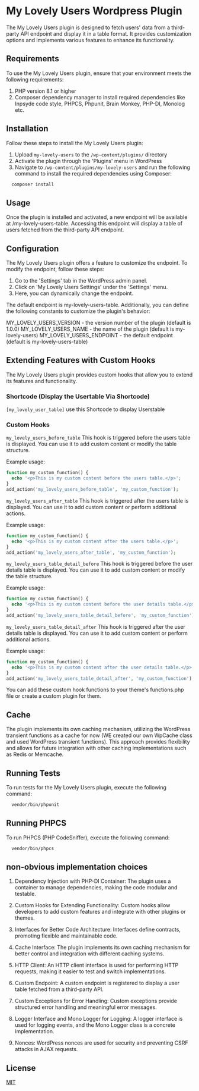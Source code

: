 # My Lovely Users Wordpress Plugin
The My Lovely Users plugin is designed to fetch users' data from a third-party API endpoint and display it in a table format. It provides customization options and implements various features to enhance its functionality.

## Requirements
To use the My Lovely Users plugin, ensure that your environment meets the following requirements:

1. PHP version 8.1 or higher
1. Composer dependency manager to install required dependencies like Inpsyde code style, PHPCS, Phpunit, Brain Monkey, PHP-DI, Monolog etc.

## Installation

Follow these steps to install the My Lovely Users plugin:

1. Upload `my-lovely-users` to the `/wp-content/plugins/` directory
1. Activate the plugin through the 'Plugins' menu in WordPress
1. Navigate to `/wp-content/plugins/my-lovely-users` and run the following command to install the required dependencies using Composer:

```bash
  composer install
```
    
## Usage

Once the plugin is installed and activated, a new endpoint will be available at /my-lovely-users-table. Accessing this endpoint will display a table of users fetched from the third-party API endpoint.
## Configuration

The My Lovely Users plugin offers a feature to customize the endpoint. To modify the endpoint, follow these steps:

1. Go to the 'Settings' tab in the WordPress admin panel.
1. Click on 'My Lovely Users Settings' under the 'Settings' menu.
1. Here, you can dynamically change the endpoint.

The default endpoint is my-lovely-users-table. Additionally, you can define the following constants to customize the plugin's behavior:

MY_LOVELY_USERS_VERSION - the version number of the plugin (default is 1.0.0)
MY_LOVELY_USERS_NAME - the name of the plugin (default is my-lovely-users)
MY_LOVELY_USERS_ENDPOINT - the default endpoint (default is my-lovely-users-table)

## Extending Features with Custom Hooks
The My Lovely Users plugin provides custom hooks that allow you to extend its features and functionality.

### Shortcode (Display the Usertable Via Shortcode)

`[my_lovely_user_table]` use this Shortcode to display Userstable

### Custom Hooks

`my_lovely_users_before_table`
This hook is triggered before the users table is displayed. You can use it to add custom content or modify the table structure.

Example usage:

```php
function my_custom_function() {
  echo '<p>This is my custom content before the users table.</p>';
}
add_action('my_lovely_users_before_table', 'my_custom_function');

```

`my_lovely_users_after_table`
This hook is triggered after the users table is displayed. You can use it to add custom content or perform additional actions.

Example usage:


```php
function my_custom_function() {
  echo '<p>This is my custom content after the users table.</p>';
}
add_action('my_lovely_users_after_table', 'my_custom_function');
```

`my_lovely_users_table_detail_before`
This hook is triggered before the user details table is displayed. You can use it to add custom content or modify the table structure.

Example usage:
```php
function my_custom_function() {
  echo '<p>This is my custom content before the user details table.</p>';
}
add_action('my_lovely_users_table_detail_before', 'my_custom_function');
```

`my_lovely_users_table_detail_after`
This hook is triggered after the user details table is displayed. You can use it to add custom content or perform additional actions.

Example usage:
```php
function my_custom_function() {
  echo '<p>This is my custom content after the user details table.</p>';
}
add_action('my_lovely_users_table_detail_after', 'my_custom_function');
```
You can add these custom hook functions to your theme's functions.php file or create a custom plugin for them.

## Cache
The plugin implements its own caching mechanism, utilizing the WordPress transient functions as a cache for now (WE created our own WpCache class and used WordPress transient functions). This approach provides flexibility and allows for future integration with other caching implementations such as Redis or Memcache.

## Running Tests

To run tests for the My Lovely Users plugin, execute the following command:

```bash
  vendor/bin/phpunit
```

## Running PHPCS

To run PHPCS (PHP CodeSniffer), execute the following command:

```bash
  vendor/bin/phpcs
```

## non-obvious implementation choices

1. Dependency Injection with PHP-DI Container: The plugin uses a container to manage dependencies, making the code modular and testable.

1. Custom Hooks for Extending Functionality: Custom hooks allow developers to add custom features and integrate with other plugins or themes.

1. Interfaces for Better Code Architecture: Interfaces define contracts, promoting flexible and maintainable code.

1. Cache Interface: The plugin implements its own caching mechanism for better control and integration with different caching systems.

1. HTTP Client: An HTTP client interface is used for performing HTTP requests, making it easier to test and switch implementations.

1. Custom Endpoint: A custom endpoint is registered to display a user table fetched from a third-party API.

1. Custom Exceptions for Error Handling: Custom exceptions provide structured error handling and meaningful error messages.

1. Logger Interface and Mono Logger for Logging: A logger interface is used for logging events, and the Mono Logger class is a concrete implementation.

1. Nonces: WordPress nonces are used for security and preventing CSRF attacks in AJAX requests.

## License

[MIT](https://choosealicense.com/licenses/mit/)

